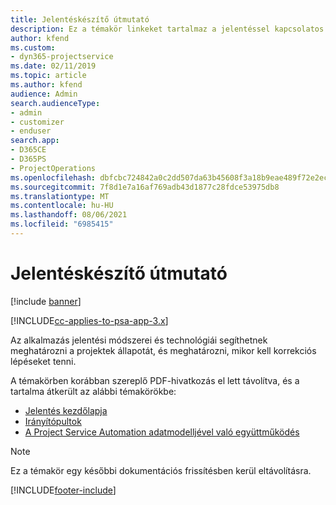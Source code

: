 ```yaml
---
title: Jelentéskészítő útmutató
description: Ez a témakör linkeket tartalmaz a jelentéssel kapcsolatos információkhoz.
author: kfend
ms.custom:
- dyn365-projectservice
ms.date: 02/11/2019
ms.topic: article
ms.author: kfend
audience: Admin
search.audienceType:
- admin
- customizer
- enduser
search.app:
- D365CE
- D365PS
- ProjectOperations
ms.openlocfilehash: dbfcbc724842a0c2dd507da63b45608f3a18b9eae489f72e2ec0bd50f9fd2f24
ms.sourcegitcommit: 7f8d1e7a16af769adb43d1877c28fdce53975db8
ms.translationtype: MT
ms.contentlocale: hu-HU
ms.lasthandoff: 08/06/2021
ms.locfileid: "6985415"
---
```

# <a name="reporting-guide"></a>Jelentéskészítő útmutató

[!include [banner](../../includes/psa-now-project-operations.md)]

[!INCLUDE[cc-applies-to-psa-app-3.x](../../includes/cc-applies-to-psa-app-3x.md)]

Az alkalmazás jelentési módszerei és technológiái segíthetnek meghatározni a projektek állapotát, és meghatározni, mikor kell korrekciós lépéseket tenni. 

A témakörben korábban szereplő PDF-hivatkozás el lett távolítva, és a tartalma átkerült az alábbi témakörökbe:

- [Jelentés kezdőlapja](../reports-reporting-dynamics-365-project-service.md)
- [Irányítópultok](../reports-dashboards.md)
- [A Project Service Automation adatmodelljével való együttműködés](../reports-working-project-service-data-model.md)

> [!NOTE]
> Ez a témakör egy későbbi dokumentációs frissítésben kerül eltávolításra. 


[!INCLUDE[footer-include](../../includes/footer-banner.md)]